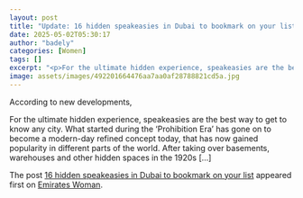 ```yaml
---
layout: post
title: "Update: 16 hidden speakeasies in Dubai to bookmark on your list"
date: 2025-05-02T05:30:17
author: "badely"
categories: [Women]
tags: []
excerpt: "<p>For the ultimate hidden experience, speakeasies are the best way to get to know any city. What started during the ‘Prohibition Era’ has gone on to "
image: assets/images/492201664476aa7aa0af28788821cd5a.jpg
---
```


According to new developments, <p>For the ultimate hidden experience, speakeasies are the best way to get to know any city. What started during the ‘Prohibition Era’ has gone on to become a modern-day refined concept today, that has now gained popularity in different parts of the world. After taking over basements, warehouses and other hidden spaces in the 1920s [&#8230;]</p>
<p>The post <a href="https://emirateswoman.com/13-hidden-speakeasies-in-dubai-to-visit/" rel="nofollow">16 hidden speakeasies in Dubai to bookmark on your list</a> appeared first on <a href="https://emirateswoman.com" rel="nofollow">Emirates Woman</a>.</p>

